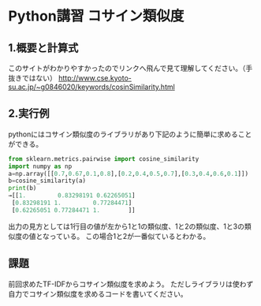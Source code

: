 # Python講習 コサイン類似度　
## 1.概要と計算式
このサイトがわかりやすかったのでリンクへ飛んで見て理解してください。（手抜きではない）
http://www.cse.kyoto-su.ac.jp/~g0846020/keywords/cosinSimilarity.html
## 2.実行例
pythonにはコサイン類似度のライブラリがあり下記のように簡単に求めることができる。
```python
from sklearn.metrics.pairwise import cosine_similarity
import numpy as np
a=np.array([[0.7,0.67,0.1,0.8],[0.2,0.4,0.5,0.7],[0.3,0.4,0.6,0.1]])
b=cosine_similarity(a)
print(b)
→[[1.         0.83298191 0.62265051]
 [0.83298191 1.         0.77284471]
 [0.62265051 0.77284471 1.        ]]
```
出力の見方としては1行目の値が左から1と1の類似度、1と2の類似度、1と3の類似度の値となっている。
この場合1と2が一番似ているとわかる。
## 課題
前回求めたTF-IDFからコサイン類似度を求めよう。
ただしライブラリは使わず自力でコサイン類似度を求めるコードを書いてください。